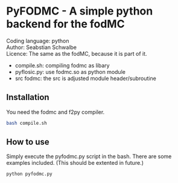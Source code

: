 # PyFODMC - A simple python backend for the fodMC 
Coding language: python  
Author: Seabstian Schwalbe  
Licence: The same as the fodMC, because it is part of it. 

* compile.sh:   compiling fodmc as libary 
* pyflosic.py:  use fodmc.so as python module 
* src fodmc:    the src is adjusted module header/subroutine 

## Installation 
You need the fodmc and f2py compiler. 
```bash 
bash compile.sh
```

## How to use 
Simply execute the pyfodmc.py script in the bash. There are some examples 
included. (This should be extented in future.) 

```bash 
python pyfodmc.py
```
